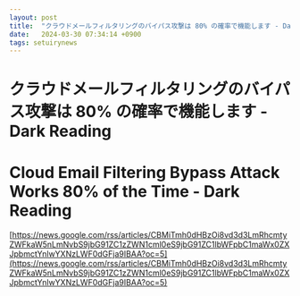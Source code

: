 ```yaml
---
layout: post
title:  "クラウドメールフィルタリングのバイパス攻撃は 80% の確率で機能します - Dark Reading"
date:   2024-03-30 07:34:14 +0900
tags: setuirynews 
---
```


# クラウドメールフィルタリングのバイパス攻撃は 80% の確率で機能します - Dark Reading



# Cloud Email Filtering Bypass Attack Works 80% of the Time - Dark Reading

[https://news.google.com/rss/articles/CBMiTmh0dHBzOi8vd3d3LmRhcmtyZWFkaW5nLmNvbS9jbG91ZC1zZWN1cml0eS9jbG91ZC1lbWFpbC1maWx0ZXJpbmctYnlwYXNzLWF0dGFja9IBAA?oc=5](https://news.google.com/rss/articles/CBMiTmh0dHBzOi8vd3d3LmRhcmtyZWFkaW5nLmNvbS9jbG91ZC1zZWN1cml0eS9jbG91ZC1lbWFpbC1maWx0ZXJpbmctYnlwYXNzLWF0dGFja9IBAA?oc=5)

